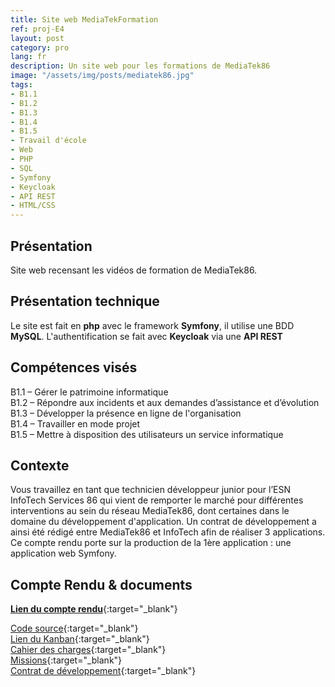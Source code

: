 ```yaml
---
title: Site web MediaTekFormation
ref: proj-E4
layout: post
category: pro
lang: fr
description: Un site web pour les formations de MediaTek86
image: "/assets/img/posts/mediatek86.jpg"
tags:
- B1.1
- B1.2
- B1.3
- B1.4
- B1.5
- Travail d'école
- Web
- PHP
- SQL
- Symfony
- Keycloak
- API REST
- HTML/CSS
---
```


## Présentation

Site web recensant les vidéos de formation de MediaTek86.

## Présentation technique

Le site est fait en **php** avec le framework **Symfony**, il utilise une BDD **MySQL**. L'authentification se fait avec **Keycloak** via une **API REST**

## Compétences visés

B1.1 – Gérer le patrimoine informatique  
B1.2 – Répondre aux incidents et aux demandes d’assistance et d’évolution  
B1.3 – Développer la présence en ligne de l'organisation  
B1.4 – Travailler en mode projet  
B1.5 – Mettre à disposition des utilisateurs un service informatique

## Contexte

Vous travaillez en tant que technicien développeur junior pour l’ESN InfoTech Services 86 qui vient de remporter le marché pour différentes interventions au sein du réseau MediaTek86, dont certaines dans le domaine du développement d'application. Un contrat de développement a ainsi été rédigé entre MediaTek86 et InfoTech afin de réaliser 3 applications. Ce compte rendu porte sur la production de la 1ère application : une application web Symfony.

## Compte Rendu & documents

[**Lien du compte rendu**](/assets/compte_rendu_mediatekformation.pdf){:target="_blank"}

[Code source](https://github.com/JKerboeuf/mediatekformation){:target="_blank"}  
[Lien du Kanban](https://github.com/users/JKerboeuf/projects/10/views/1){:target="_blank"}  
[Cahier des charges](/assets/mediatekformation_cahier_des_charges.pdf){:target="_blank"}  
[Missions](/assets/mediatekformation_missions.pdf){:target="_blank"}  
[Contrat de développement](/assets/mediatekformation_contrat_developpement.pdf){:target="_blank"}
